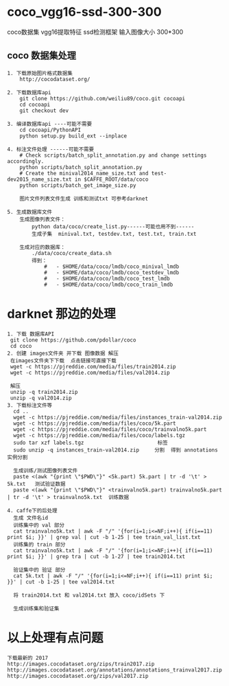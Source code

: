 # coco_vgg16-ssd-300-300
  coco数据集 vgg16提取特征 ssd检测框架 输入图像大小 300*300
 
## coco 数据集处理 

    1. 下载原始图片格式数据集 
        http://cocodataset.org/

    2. 下载数据库api
        git clone https://github.com/weiliu89/coco.git cocoapi
        cd cocoapi
        git checkout dev
        
    3. 编译数据库api ----可能不需要
        cd cocoapi/PythonAPI
        python setup.py build_ext --inplace
        
    4. 标注文件处理 ------可能不需要
        # Check scripts/batch_split_annotation.py and change settings accordingly.
        python scripts/batch_split_annotation.py
        # Create the minival2014_name_size.txt and test-dev2015_name_size.txt in $CAFFE_ROOT/data/coco
        python scripts/batch_get_image_size.py
        
        图片文件列表文件生成 训练和测试txt 可参考darknet
        
    5. 生成数据库文件
        生成图像列表文件：
            python data/coco/create_list.py------可能也用不到------ 
            生成子集  minival.txt, testdev.txt, test.txt, train.txt
            
        生成对应的数据库：
            ./data/coco/create_data.sh
            得到：
                #   - $HOME/data/coco/lmdb/coco_minival_lmdb
                #   - $HOME/data/coco/lmdb/coco_testdev_lmdb
                #   - $HOME/data/coco/lmdb/coco_test_lmdb
                #   - $HOME/data/coco/lmdb/coco_train_lmdb
# darknet 那边的处理
    1. 下载 数据库API
     git clone https://github.com/pdollar/coco
     cd coco
    2. 创建 images文件夹 并下载 图像数据 解压
     在images文件夹下下载  点击链接可直接下载
     wget -c https://pjreddie.com/media/files/train2014.zip
     wget -c https://pjreddie.com/media/files/val2014.zip

     解压
     unzip -q train2014.zip
     unzip -q val2014.zip
    3. 下载标注文件等
      cd ..
      wget -c https://pjreddie.com/media/files/instances_train-val2014.zip
      wget -c https://pjreddie.com/media/files/coco/5k.part
      wget -c https://pjreddie.com/media/files/coco/trainvalno5k.part
      wget -c https://pjreddie.com/media/files/coco/labels.tgz
      sudo tar xzf labels.tgz                        标签
      sudo unzip -q instances_train-val2014.zip     分割  得到 annotations  实例分割

      生成训练/测试图像列表文件
      paste <(awk "{print \"$PWD\"}" <5k.part) 5k.part | tr -d '\t' > 5k.txt   测试验证数据
      paste <(awk "{print \"$PWD\"}" <trainvalno5k.part) trainvalno5k.part | tr -d '\t' > trainvalno5k.txt  训练数据
      
    4. caffe下的后处理
      生成 文件名id
      训练集中的 val 部分
      cat trainvalno5k.txt | awk -F "/" '{for(i=1;i<=NF;i++){ if(i==11) print $i; }}' | grep val | cut -b 1-25 | tee train_val_list.txt
      训练集的 train 部分
      cat trainvalno5k.txt | awk -F "/" '{for(i=1;i<=NF;i++){ if(i==11) print $i; }}' | grep tra | cut -b 1-27 | tee train2014.txt
      
      验证集中的 验证 部分
      cat 5k.txt | awk -F "/" '{for(i=1;i<=NF;i++){ if(i==11) print $i; }}' | cut -b 1-25 | tee val2014.txt
      
      将 train2014.txt 和 val2014.txt 放入 coco/idSets 下
      
      生成训练集和验证集 
      
# 以上处理有点问题
    下载最新的 2017
    http://images.cocodataset.org/zips/train2017.zip 
    http://images.cocodataset.org/annotations/annotations_trainval2017.zip
    http://images.cocodataset.org/zips/val2017.zip 
